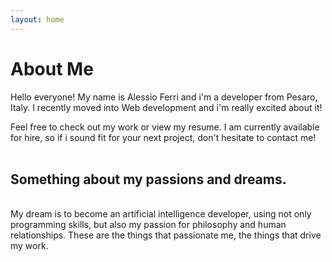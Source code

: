 ```yaml
---
layout: home
---
```

# About Me

Hello everyone! My name is Alessio Ferri and i'm a developer from Pesaro, Italy.
I recently moved into Web development and i'm really excited about it!

Feel free to check out my work or view my resume.
I am currently available for hire, so if i sound fit for your next project, don't hesitate to contact me!
<br/>
<br/>
## Something about my passions and dreams.
<br/>
My dream is to become an artificial intelligence developer, using not only programming skills, but also my passion for philosophy and human relationships.
These are the things that passionate me, the things that drive my work.
